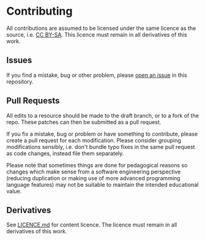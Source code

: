 # Contributing

All contributions are assumed to be licensed under the same licence as the source, i.e. [CC BY-SA](http://creativecommons.org/licenses/by-sa/4.0/). This licence must remain in all derivatives of this work.

## Issues

If you find a mistake, bug or other problem, please [open an issue](https://github.com/raspberrypilearning/blender-tree-of-cubes/issues) in this repository.

## Pull Requests

All edits to a resource should be made to the draft branch, or to a fork of the repo. These patches can then be submitted as a pull request.

If you fix a mistake, bug or problem or have something to contribute, please create a pull request for each modification. Please consider grouping modifications sensibly, i.e. don't bundle typo fixes in the same pull request as code changes, instead file them separately.

Please note that sometimes things are done for pedagogical reasons so changes which make sense from a software engineering perspective (reducing duplication or making use of more advanced programming language features) may not be suitable to maintain the intended educational value.

## Derivatives

See [LICENCE.md](LICENCE.md) for content licence. The licence must remain in all derivatives of this work.
